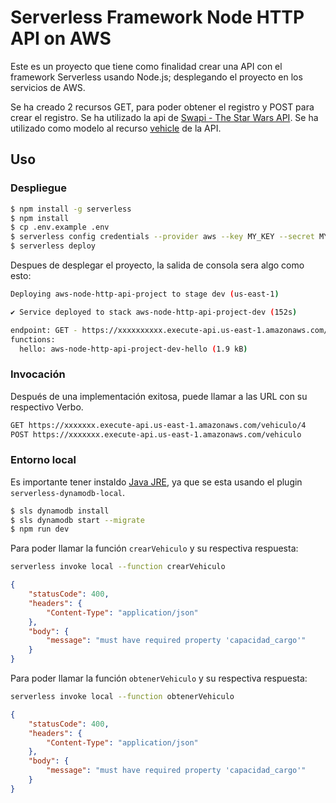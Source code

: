 # Serverless Framework Node HTTP API on AWS

Este es un proyecto que tiene como finalidad crear una API con el framework Serverless usando Node.js; desplegando el proyecto en los servicios de AWS.

Se ha creado 2 recursos GET, para poder obtener el registro y POST para 
crear el registro. Se ha utilizado la api de [Swapi - The Star Wars API](https://swapi.dev/). Se ha utilizado como modelo al recurso [vehicle](https://swapi.dev/documentation#vehicles) de la API.

## Uso

### Despliegue
```bash
$ npm install -g serverless
$ npm install
$ cp .env.example .env
$ serverless config credentials --provider aws --key MY_KEY --secret MY_SECRET
$ serverless deploy
```

Despues de desplegar el proyecto, la salida de consola sera algo como esto:

```bash
Deploying aws-node-http-api-project to stage dev (us-east-1)

✔ Service deployed to stack aws-node-http-api-project-dev (152s)

endpoint: GET - https://xxxxxxxxxx.execute-api.us-east-1.amazonaws.com/
functions:
  hello: aws-node-http-api-project-dev-hello (1.9 kB)
```

### Invocación

Después de una implementación exitosa, puede llamar a las URL con su respectivo Verbo.

```bash
GET https://xxxxxxx.execute-api.us-east-1.amazonaws.com/vehiculo/4
POST https://xxxxxxx.execute-api.us-east-1.amazonaws.com/vehiculo
```

### Entorno local

Es importante tener instaldo [Java JRE](https://www.java.com/en/download/manual.jsp), ya que se esta usando el plugin `serverless-dynamodb-local`. 

```bash
$ sls dynamodb install
$ sls dynamodb start --migrate
$ npm run dev
```
Para poder llamar la función `crearVehiculo` y su respectiva respuesta:

```bash
serverless invoke local --function crearVehiculo
```
```json
{
    "statusCode": 400,
    "headers": {
        "Content-Type": "application/json"
    },
    "body": {
        "message": "must have required property 'capacidad_cargo'"
    }
}
```

Para poder llamar la función `obtenerVehiculo` y su respectiva respuesta:

```bash
serverless invoke local --function obtenerVehiculo
```
```json
{
    "statusCode": 400,
    "headers": {
        "Content-Type": "application/json"
    },
    "body": {
        "message": "must have required property 'capacidad_cargo'"
    }
}
```